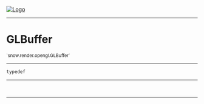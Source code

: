 
[![Logo](../../../../images/logo.png)](../../../../api/index.html)

---



<h1>GLBuffer</h1>
<small>`snow.render.opengl.GLBuffer`</small>



---

`typedef`

---

&nbsp;
&nbsp;









---

&nbsp;
&nbsp;
&nbsp;
&nbsp;
